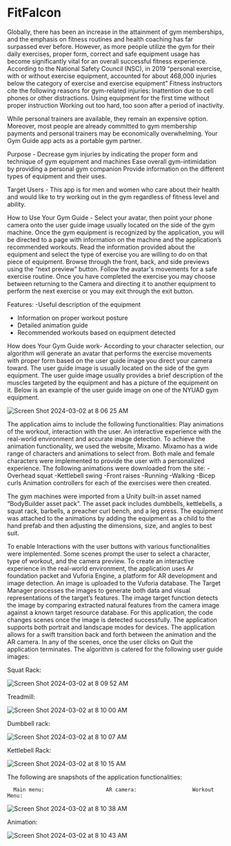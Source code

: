 # FitFalcon
Globally, there has been an increase in the attainment of gym memberships, and the emphasis on fitness routines and health coaching has far surpassed ever before. However, as more people utilize the gym for their daily exercises, proper form, correct and safe equipment usage has become significantly vital for an overall successful fitness experience.
According to the National Safety Council (NSC), in 2019 “personal exercise, with or without exercise equipment, accounted for about 468,000 injuries below the category of exercise and exercise equipment”
Fitness instructors cite the following reasons for gym-related injuries:
Inattention due to cell phones or other distractions.
Using equipment for the first time without proper instruction
Working out too hard, too soon after a period of inactivity.

While personal trainers are available, they remain an expensive option. Moreover, most people are already committed to gym membership payments and personal trainers may be economically overwhelming. Your Gym Guide app acts as a portable gym partner.

Purpose -
Decrease gym injuries by indicating the proper form and technique of gym equipment and machines
Ease overall gym-intimidation by providing a personal gym companion 
Provide information on the different types of equipment and their uses.

Target Users - 
This app is for men and women who care about their health and would like to try working out in the gym regardless of fitness level and ability.

How to Use Your Gym Guide - 
Select your avatar, then point your phone camera onto the user guide image usually located on the side of the gym machine. Once the gym equipment is recognized by the application, you will be directed to a page with information on the machine and the application’s recommended workouts. Read the information provided about the equipment and select the type of exercise you are willing to do on that piece of equipment. Browse through the front, back, and side previews using the “next preview” button. Follow the avatar's movements for a safe exercise routine. Once you have completed the exercise you may choose between returning to the Camera and directing it to another equipment to perform the next exercise or you may exit through the exit button.

Features:
-Useful description of the equipment
- Information on proper workout posture
- Detailed animation guide
- Recommended workouts based on equipment detected

How does Your Gym Guide work-
According to your character selection, our algorithm will generate an avatar that performs  the exercise movements with proper form based on the user guide image you direct your camera toward. The user guide image is usually located on the side of the gym equipment. The user guide image usually provides a brief description of the muscles targeted by the equipment and has a picture of the equipment on it. Below is an example of the user guide image on one of the NYUAD gym equipment.

![Screen Shot 2024-03-02 at 8 06 25 AM](https://github.com/mariabenhammouda/FitFalcon/assets/102983688/59fd4823-6d7b-4253-b042-75e52a80ce4d)

The application aims to include the following functionalities: 
Play animations of the workout, 
interaction with the user. 
An interactive experience with the real-world environment and accurate image detection.
To achieve the animation functionality, we used the website, Mixamo.  Mixamo has a wide range of characters and animations to select from. Both male and female characters were implemented to provide the user with a personalized experience.
The following animations were downloaded from the site:
-Overhead squat 
-Kettlebell swing 
-Front raises 
-Running 
-Walking 
-Bicep curls
Animation controllers for each of the exercises were then created. 

The gym machines were imported from a Unity built-in asset named “BodyBuilder asset pack”. The asset pack includes dumbbells, kettlebells, a squat rack, barbells, a preacher curl bench, and a leg press. The equipment was attached to the animations by adding the equipment as a child to the hand prefab and then adjusting the dimensions, size, and angles to best suit.

To enable Interactions with the user buttons with various functionalities were implemented. Some scenes prompt the user to select a character, type of workout, and the camera preview. To create an interactive experience in the real-world environment, the application uses Ar foundation packet and Vuforia Engine, a platform for AR development and image detection. An image is uploaded to the Vuforia database. The Target Manager processes the images to generate both data and visual representations of the target’s features. The image target function detects the image by comparing extracted natural features from the camera image against a known target resource database. For this application, the code changes scenes once the image is detected successfully.
The application supports both portrait and landscape modes for devices. The application allows for a swift transition back and forth between the animation and the AR camera. In any of the scenes, once the user clicks on Quit the application terminates.
The algorithm is catered for the following user guide images:

Squat Rack:

![Screen Shot 2024-03-02 at 8 09 52 AM](https://github.com/mariabenhammouda/FitFalcon/assets/102983688/e165dadd-f197-48c6-bbfb-0a96e79684c4)

Treadmill:

![Screen Shot 2024-03-02 at 8 10 00 AM](https://github.com/mariabenhammouda/FitFalcon/assets/102983688/600ed289-9d02-4d58-b76e-00fa675ea081)

Dumbbell rack:

![Screen Shot 2024-03-02 at 8 10 07 AM](https://github.com/mariabenhammouda/FitFalcon/assets/102983688/aa3ad8e8-597b-49d6-b9d5-ddb28abd59f2)

Kettlebell Rack:

![Screen Shot 2024-03-02 at 8 10 15 AM](https://github.com/mariabenhammouda/FitFalcon/assets/102983688/307a31e6-9032-457e-98bf-e4938ff10d98)


The following are snapshots of the application functionalities:

      Main menu:                    AR camera:                  Workout Menu:     
![Screen Shot 2024-03-02 at 8 10 38 AM](https://github.com/mariabenhammouda/FitFalcon/assets/102983688/e58d4161-a954-432d-8131-bdeea9929c03)

Animation: 

![Screen Shot 2024-03-02 at 8 10 43 AM](https://github.com/mariabenhammouda/FitFalcon/assets/102983688/4158398c-168c-4c03-89dd-ed0bc7943c25)

